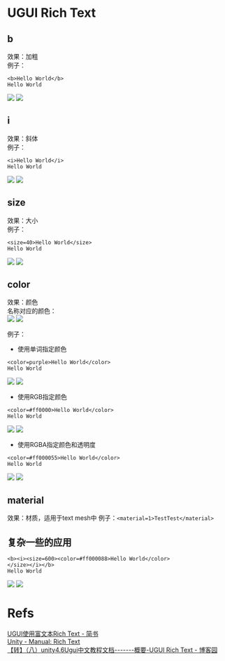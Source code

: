 # UGUI Rich Text

## b

效果：加粗  
例子：  
```
<b>Hello World</b>
Hello World
```
![](https://i.imgur.com/yB4uzp8.png)
![](https://i.imgur.com/6gAJFJW.png)

## i

效果：斜体  
例子：  
```
<i>Hello World</i>
Hello World
```
![](https://i.imgur.com/9mDnvId.png)
![](https://i.imgur.com/Li4Nkm6.png)

## size

效果：大小  
例子：  
```
<size=40>Hello World</size>
Hello World
```
![](https://i.imgur.com/BazgJ1Y.png)
![](https://i.imgur.com/TqiDkQK.png)

## color

效果：颜色  
名称对应的颜色：  
![](https://i.imgur.com/2arUvNu.png)
![](https://i.imgur.com/k55p9bg.png)

例子：

- 使用单词指定颜色
```
<color=purple>Hello World</color>
Hello World
```
![](https://i.imgur.com/H1Tcw9v.png)
![](https://i.imgur.com/Yem7CjG.png)

- 使用RGB指定颜色
```
<color=#ff0000>Hello World</color>
Hello World
```
![](https://i.imgur.com/97KeYtn.png)
![](https://i.imgur.com/8Rjyigq.png)

- 使用RGBA指定颜色和透明度
```
<color=#ff000055>Hello World</color>
Hello World
```
![](https://i.imgur.com/bkERR4m.png)
![](https://i.imgur.com/DoL2JDW.png)

## material
效果：材质，适用于text mesh中
例子：`<material=1>TestTest</material>`  

## 复杂一些的应用
```
<b><i><size=600><color=#ff000088>Hello World</color></size></i></b>
Hello World
```
![](https://i.imgur.com/WnpsOeQ.png)
![](https://i.imgur.com/m9B5BrS.png)

# Refs
[UGUI使用富文本Rich Text - 简书](https://www.jianshu.com/p/e9efe7e6e02b)  
[Unity - Manual: Rich Text](https://docs.unity3d.com/Manual/StyledText.html)  
[【转】（八）unity4.6Ugui中文教程文档-------概要-UGUI Rich Text - 博客园](https://www.cnblogs.com/slysky/p/4301676.html)